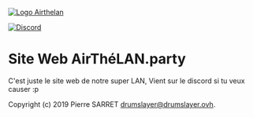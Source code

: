[![Logo Airthelan](https://i.imgur.com/xnyLrWc.png)](https://airthelan.party)

[![Discord](https://img.shields.io/discord/122900397965705216.svg?style=flat-square&label=Discord)](https://discord.gg/ZvNpepk)

# Site Web AirThéLAN.party

C'est juste le site web de notre super LAN,
Vient sur le discord si tu veux causer :p

Copyright (c) 2019 Pierre SARRET <drumslayer@drumslayer.ovh>.
